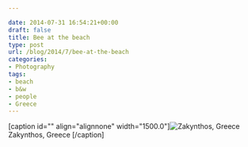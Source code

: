 ```yaml
---

date: 2014-07-31 16:54:21+00:00
draft: false
title: Bee at the beach
type: post
url: /blog/2014/7/bee-at-the-beach
categories:
- Photography
tags:
- beach
- b&w
- people
- Greece
---
```


[caption id="" align="alignnone" width="1500.0"]![ Zakynthos, Greece ](/images/2014-07-31-20147bee-at-the-beach/20140713-R0003528-2.jpg)
 Zakynthos, Greece [/caption]
